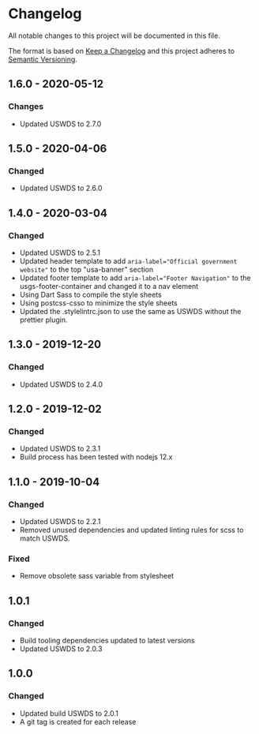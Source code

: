 # Changelog
All notable changes to this project will be documented in this file.

The format is based on [Keep a Changelog](http://keepachangelog.com/en/1.0.0/)
and this project adheres to [Semantic Versioning](http://semver.org/spec/v2.0.0.html).

## 1.6.0 - 2020-05-12
### Changes
- Updated USWDS to 2.7.0

## 1.5.0 - 2020-04-06
### Changed
- Updated USWDS to 2.6.0

## 1.4.0 - 2020-03-04
### Changed
- Updated USWDS to 2.5.1
- Updated header template to add ```aria-label="Official government website"``` to the top "usa-banner" section
- Updated footer template to add ```aria-label="Footer Navigation"``` to the usgs-footer-container and changed it to a nav element
- Using Dart Sass to compile the style sheets
- Using postcss-csso to minimize the style sheets
- Updated the .stylelintrc.json to use  the same as USWDS without the prettier plugin.

## 1.3.0 - 2019-12-20
### Changed
- Updated USWDS to 2.4.0

## 1.2.0 - 2019-12-02
### Changed
- Updated USWDS to 2.3.1
- Build process has been tested with nodejs 12.x

## 1.1.0 - 2019-10-04
### Changed
- Updated USWDS to 2.2.1 
- Removed unused dependencies and updated linting rules for scss to match USWDS.

### Fixed
- Remove obsolete sass variable from stylesheet

## 1.0.1
### Changed
- Build tooling dependencies updated to latest versions
- Updated USWDS to 2.0.3

## 1.0.0
### Changed
- Updated build USWDS to 2.0.1
- A git tag is created for each release